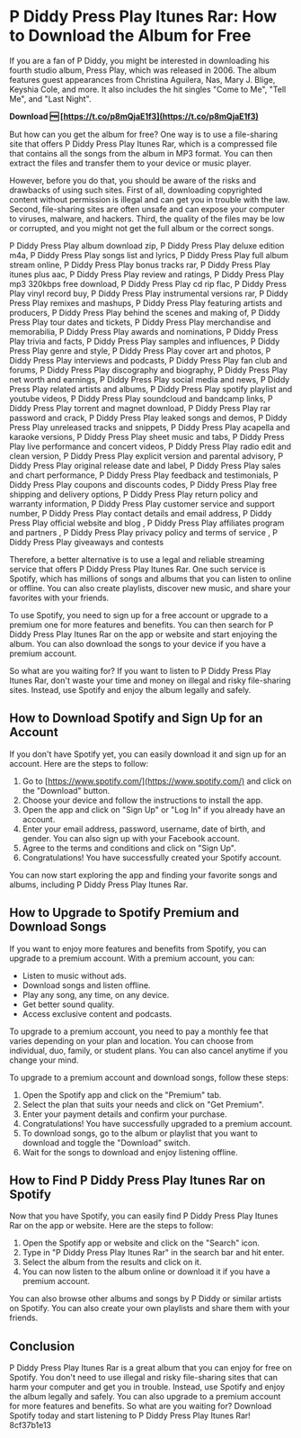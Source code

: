 # P Diddy Press Play Itunes Rar: How to Download the Album for Free
 
If you are a fan of P Diddy, you might be interested in downloading his fourth studio album, Press Play, which was released in 2006. The album features guest appearances from Christina Aguilera, Nas, Mary J. Blige, Keyshia Cole, and more. It also includes the hit singles "Come to Me", "Tell Me", and "Last Night".
 
**Download 🆓 [https://t.co/p8mQjaE1f3](https://t.co/p8mQjaE1f3)**


 
But how can you get the album for free? One way is to use a file-sharing site that offers P Diddy Press Play Itunes Rar, which is a compressed file that contains all the songs from the album in MP3 format. You can then extract the files and transfer them to your device or music player.
 
However, before you do that, you should be aware of the risks and drawbacks of using such sites. First of all, downloading copyrighted content without permission is illegal and can get you in trouble with the law. Second, file-sharing sites are often unsafe and can expose your computer to viruses, malware, and hackers. Third, the quality of the files may be low or corrupted, and you might not get the full album or the correct songs.
 
P Diddy Press Play album download zip,  P Diddy Press Play deluxe edition m4a,  P Diddy Press Play songs list and lyrics,  P Diddy Press Play full album stream online,  P Diddy Press Play bonus tracks rar,  P Diddy Press Play itunes plus aac,  P Diddy Press Play review and ratings,  P Diddy Press Play mp3 320kbps free download,  P Diddy Press Play cd rip flac,  P Diddy Press Play vinyl record buy,  P Diddy Press Play instrumental versions rar,  P Diddy Press Play remixes and mashups,  P Diddy Press Play featuring artists and producers,  P Diddy Press Play behind the scenes and making of,  P Diddy Press Play tour dates and tickets,  P Diddy Press Play merchandise and memorabilia,  P Diddy Press Play awards and nominations,  P Diddy Press Play trivia and facts,  P Diddy Press Play samples and influences,  P Diddy Press Play genre and style,  P Diddy Press Play cover art and photos,  P Diddy Press Play interviews and podcasts,  P Diddy Press Play fan club and forums,  P Diddy Press Play discography and biography,  P Diddy Press Play net worth and earnings,  P Diddy Press Play social media and news,  P Diddy Press Play related artists and albums,  P Diddy Press Play spotify playlist and youtube videos,  P Diddy Press Play soundcloud and bandcamp links,  P Diddy Press Play torrent and magnet download,  P Diddy Press Play rar password and crack,  P Diddy Press Play leaked songs and demos,  P Diddy Press Play unreleased tracks and snippets,  P Diddy Press Play acapella and karaoke versions,  P Diddy Press Play sheet music and tabs,  P Diddy Press Play live performance and concert videos,  P Diddy Press Play radio edit and clean version,  P Diddy Press Play explicit version and parental advisory,  P Diddy Press Play original release date and label,  P Diddy Press Play sales and chart performance,  P Diddy Press Play feedback and testimonials,  P Diddy Press Play coupons and discounts codes,  P Diddy Press Play free shipping and delivery options,  P Diddy Press Play return policy and warranty information,  P Diddy Press Play customer service and support number,  P Diddy Press Play contact details and email address,  P Diddy Press Play official website and blog ,  P Diddy Press Play affiliates program and partners ,  P Diddy Press Play privacy policy and terms of service ,  P Diddy Press Play giveaways and contests
 
Therefore, a better alternative is to use a legal and reliable streaming service that offers P Diddy Press Play Itunes Rar. One such service is Spotify, which has millions of songs and albums that you can listen to online or offline. You can also create playlists, discover new music, and share your favorites with your friends.
 
To use Spotify, you need to sign up for a free account or upgrade to a premium one for more features and benefits. You can then search for P Diddy Press Play Itunes Rar on the app or website and start enjoying the album. You can also download the songs to your device if you have a premium account.
 
So what are you waiting for? If you want to listen to P Diddy Press Play Itunes Rar, don't waste your time and money on illegal and risky file-sharing sites. Instead, use Spotify and enjoy the album legally and safely.
  
## How to Download Spotify and Sign Up for an Account
 
If you don't have Spotify yet, you can easily download it and sign up for an account. Here are the steps to follow:
 
1. Go to [https://www.spotify.com/](https://www.spotify.com/) and click on the "Download" button.
2. Choose your device and follow the instructions to install the app.
3. Open the app and click on "Sign Up" or "Log In" if you already have an account.
4. Enter your email address, password, username, date of birth, and gender. You can also sign up with your Facebook account.
5. Agree to the terms and conditions and click on "Sign Up".
6. Congratulations! You have successfully created your Spotify account.

You can now start exploring the app and finding your favorite songs and albums, including P Diddy Press Play Itunes Rar.
  
## How to Upgrade to Spotify Premium and Download Songs
 
If you want to enjoy more features and benefits from Spotify, you can upgrade to a premium account. With a premium account, you can:

- Listen to music without ads.
- Download songs and listen offline.
- Play any song, any time, on any device.
- Get better sound quality.
- Access exclusive content and podcasts.

To upgrade to a premium account, you need to pay a monthly fee that varies depending on your plan and location. You can choose from individual, duo, family, or student plans. You can also cancel anytime if you change your mind.
 
To upgrade to a premium account and download songs, follow these steps:

1. Open the Spotify app and click on the "Premium" tab.
2. Select the plan that suits your needs and click on "Get Premium".
3. Enter your payment details and confirm your purchase.
4. Congratulations! You have successfully upgraded to a premium account.
5. To download songs, go to the album or playlist that you want to download and toggle the "Download" switch.
6. Wait for the songs to download and enjoy listening offline.

## How to Find P Diddy Press Play Itunes Rar on Spotify
 
Now that you have Spotify, you can easily find P Diddy Press Play Itunes Rar on the app or website. Here are the steps to follow:

1. Open the Spotify app or website and click on the "Search" icon.
2. Type in "P Diddy Press Play Itunes Rar" in the search bar and hit enter.
3. Select the album from the results and click on it.
4. You can now listen to the album online or download it if you have a premium account.

You can also browse other albums and songs by P Diddy or similar artists on Spotify. You can also create your own playlists and share them with your friends.
  
## Conclusion
 
P Diddy Press Play Itunes Rar is a great album that you can enjoy for free on Spotify. You don't need to use illegal and risky file-sharing sites that can harm your computer and get you in trouble. Instead, use Spotify and enjoy the album legally and safely. You can also upgrade to a premium account for more features and benefits. So what are you waiting for? Download Spotify today and start listening to P Diddy Press Play Itunes Rar!
 8cf37b1e13
 
